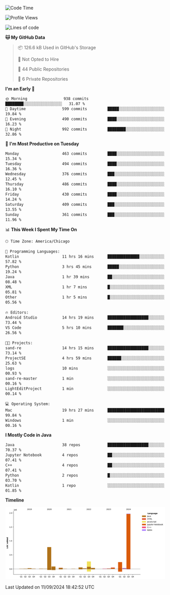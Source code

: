 <!--START_SECTION:waka-->
![Code Time](http://img.shields.io/badge/Code%20Time-599%20hrs%208%20mins-blue)

![Profile Views](http://img.shields.io/badge/Profile%20Views-9-blue)

![Lines of code](https://img.shields.io/badge/From%20Hello%20World%20I%27ve%20Written-3.6%20million%20lines%20of%20code-blue)

**🐱 My GitHub Data** 

> 📦 126.6 kB Used in GitHub's Storage 
 > 
> 🚫 Not Opted to Hire
 > 
> 📜 44 Public Repositories 
 > 
> 🔑 6 Private Repositories 
 > 
**I'm an Early 🐤** 

```text
🌞 Morning                938 commits         ████████░░░░░░░░░░░░░░░░░   31.07 % 
🌆 Daytime                599 commits         █████░░░░░░░░░░░░░░░░░░░░   19.84 % 
🌃 Evening                490 commits         ████░░░░░░░░░░░░░░░░░░░░░   16.23 % 
🌙 Night                  992 commits         ████████░░░░░░░░░░░░░░░░░   32.86 % 
```
📅 **I'm Most Productive on Tuesday** 

```text
Monday                   463 commits         ████░░░░░░░░░░░░░░░░░░░░░   15.34 % 
Tuesday                  494 commits         ████░░░░░░░░░░░░░░░░░░░░░   16.36 % 
Wednesday                376 commits         ███░░░░░░░░░░░░░░░░░░░░░░   12.45 % 
Thursday                 486 commits         ████░░░░░░░░░░░░░░░░░░░░░   16.10 % 
Friday                   430 commits         ████░░░░░░░░░░░░░░░░░░░░░   14.24 % 
Saturday                 409 commits         ███░░░░░░░░░░░░░░░░░░░░░░   13.55 % 
Sunday                   361 commits         ███░░░░░░░░░░░░░░░░░░░░░░   11.96 % 
```


📊 **This Week I Spent My Time On** 

```text
🕑︎ Time Zone: America/Chicago

💬 Programming Languages: 
Kotlin                   11 hrs 16 mins      ██████████████░░░░░░░░░░░   57.82 % 
Python                   3 hrs 45 mins       █████░░░░░░░░░░░░░░░░░░░░   19.24 % 
Java                     1 hr 39 mins        ██░░░░░░░░░░░░░░░░░░░░░░░   08.48 % 
XML                      1 hr 7 mins         █░░░░░░░░░░░░░░░░░░░░░░░░   05.81 % 
Other                    1 hr 5 mins         █░░░░░░░░░░░░░░░░░░░░░░░░   05.56 % 

🔥 Editors: 
Android Studio           14 hrs 19 mins      ██████████████████░░░░░░░   73.44 % 
VS Code                  5 hrs 10 mins       ███████░░░░░░░░░░░░░░░░░░   26.56 % 

🐱‍💻 Projects: 
sand-re                  14 hrs 15 mins      ██████████████████░░░░░░░   73.14 % 
ProjectSE                4 hrs 59 mins       ██████░░░░░░░░░░░░░░░░░░░   25.63 % 
logs                     10 mins             ░░░░░░░░░░░░░░░░░░░░░░░░░   00.93 % 
sand-re-master           1 min               ░░░░░░░░░░░░░░░░░░░░░░░░░   00.16 % 
LightEditProject         1 min               ░░░░░░░░░░░░░░░░░░░░░░░░░   00.14 % 

💻 Operating System: 
Mac                      19 hrs 27 mins      █████████████████████████   99.84 % 
Windows                  1 min               ░░░░░░░░░░░░░░░░░░░░░░░░░   00.16 % 
```

**I Mostly Code in Java** 

```text
Java                     38 repos            ██████████████████░░░░░░░   70.37 % 
Jupyter Notebook         4 repos             ██░░░░░░░░░░░░░░░░░░░░░░░   07.41 % 
C++                      4 repos             ██░░░░░░░░░░░░░░░░░░░░░░░   07.41 % 
Python                   2 repos             █░░░░░░░░░░░░░░░░░░░░░░░░   03.70 % 
Kotlin                   1 repo              ░░░░░░░░░░░░░░░░░░░░░░░░░   01.85 % 
```



**Timeline**

![Lines of Code chart](https://raw.githubusercontent.com/phanijsp/phanijsp/main/assets/bar_graph.png)


 Last Updated on 11/09/2024 18:42:52 UTC
<!--END_SECTION:waka-->
